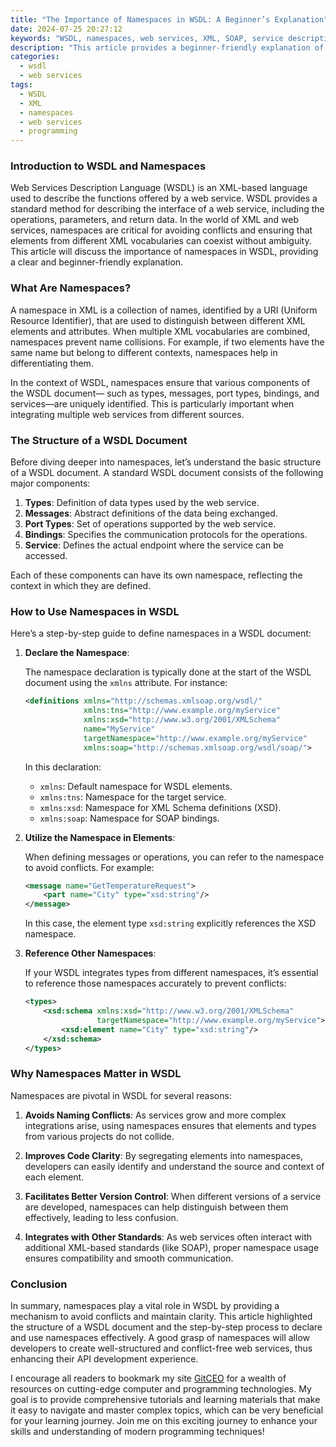```yaml
---
title: "The Importance of Namespaces in WSDL: A Beginner’s Explanation"
date: 2024-07-25 20:27:12
keywords: "WSDL, namespaces, web services, XML, SOAP, service description, programming, API"
description: "This article provides a beginner-friendly explanation of the importance of namespaces in WSDL (Web Services Description Language). Namespaces play a crucial role in web services and XML-based communication by avoiding naming conflicts and ensuring the proper use of XML elements and attributes. With a clear understanding of how namespaces function within WSDL, developers can write better APIs and service definitions. This article will delve into what namespaces are, how they are used in WSDL, and why they matter in the context of web services, illustrated with detailed examples and code snippets. By the end, readers will have a comprehensive grasp of how to effectively utilize namespaces in their web services to enhance communication and integration."
categories:
  - wsdl
  - web services
tags:
  - WSDL
  - XML
  - namespaces
  - web services
  - programming
---
```


### Introduction to WSDL and Namespaces

Web Services Description Language (WSDL) is an XML-based language used to describe the functions offered by a web service. WSDL provides a standard method for describing the interface of a web service, including the operations, parameters, and return data. In the world of XML and web services, namespaces are critical for avoiding conflicts and ensuring that elements from different XML vocabularies can coexist without ambiguity. This article will discuss the importance of namespaces in WSDL, providing a clear and beginner-friendly explanation.

<!-- more -->

### What Are Namespaces?

A namespace in XML is a collection of names, identified by a URI (Uniform Resource Identifier), that are used to distinguish between different XML elements and attributes. When multiple XML vocabularies are combined, namespaces prevent name collisions. For example, if two elements have the same name but belong to different contexts, namespaces help in differentiating them.

In the context of WSDL, namespaces ensure that various components of the WSDL document— such as types, messages, port types, bindings, and services—are uniquely identified. This is particularly important when integrating multiple web services from different sources.

### The Structure of a WSDL Document

Before diving deeper into namespaces, let’s understand the basic structure of a WSDL document. A standard WSDL document consists of the following major components:

1. **Types**: Definition of data types used by the web service.
2. **Messages**: Abstract definitions of the data being exchanged.
3. **Port Types**: Set of operations supported by the web service.
4. **Bindings**: Specifies the communication protocols for the operations.
5. **Service**: Defines the actual endpoint where the service can be accessed.

Each of these components can have its own namespace, reflecting the context in which they are defined.

### How to Use Namespaces in WSDL

Here’s a step-by-step guide to define namespaces in a WSDL document:

1. **Declare the Namespace**:

   The namespace declaration is typically done at the start of the WSDL document using the `xmlns` attribute. For instance:

   ```xml
   <definitions xmlns="http://schemas.xmlsoap.org/wsdl/"
                xmlns:tns="http://www.example.org/myService"
                xmlns:xsd="http://www.w3.org/2001/XMLSchema"
                name="MyService"
                targetNamespace="http://www.example.org/myService"
                xmlns:soap="http://schemas.xmlsoap.org/wsdl/soap/">
   ```

   In this declaration:
   - `xmlns`: Default namespace for WSDL elements.
   - `xmlns:tns`: Namespace for the target service.
   - `xmlns:xsd`: Namespace for XML Schema definitions (XSD).
   - `xmlns:soap`: Namespace for SOAP bindings.

2. **Utilize the Namespace in Elements**:

   When defining messages or operations, you can refer to the namespace to avoid conflicts. For example:

   ```xml
   <message name="GetTemperatureRequest">
       <part name="City" type="xsd:string"/>
   </message>
   ```

   In this case, the element type `xsd:string` explicitly references the XSD namespace.

3. **Reference Other Namespaces**:

   If your WSDL integrates types from different namespaces, it’s essential to reference those namespaces accurately to prevent conflicts:

   ```xml
   <types>
       <xsd:schema xmlns:xsd="http://www.w3.org/2001/XMLSchema"
                   targetNamespace="http://www.example.org/myService">
           <xsd:element name="City" type="xsd:string"/>
       </xsd:schema>
   </types>
   ```

### Why Namespaces Matter in WSDL

Namespaces are pivotal in WSDL for several reasons:

1. **Avoids Naming Conflicts**: As services grow and more complex integrations arise, using namespaces ensures that elements and types from various projects do not collide.

2. **Improves Code Clarity**: By segregating elements into namespaces, developers can easily identify and understand the source and context of each element.

3. **Facilitates Better Version Control**: When different versions of a service are developed, namespaces can help distinguish between them effectively, leading to less confusion.

4. **Integrates with Other Standards**: As web services often interact with additional XML-based standards (like SOAP), proper namespace usage ensures compatibility and smooth communication.

### Conclusion

In summary, namespaces play a vital role in WSDL by providing a mechanism to avoid conflicts and maintain clarity. This article highlighted the structure of a WSDL document and the step-by-step process to declare and use namespaces effectively. A good grasp of namespaces will allow developers to create well-structured and conflict-free web services, thus enhancing their API development experience. 

I encourage all readers to bookmark my site [GitCEO](https://gitceo.com) for a wealth of resources on cutting-edge computer and programming technologies. My goal is to provide comprehensive tutorials and learning materials that make it easy to navigate and master complex topics, which can be very beneficial for your learning journey. Join me on this exciting journey to enhance your skills and understanding of modern programming techniques!